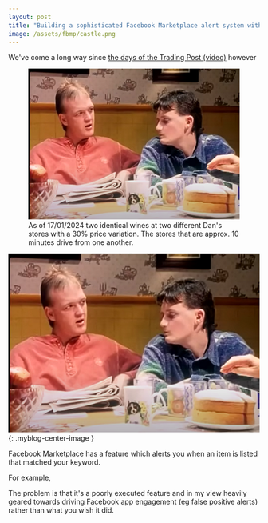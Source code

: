 ```yaml
---
layout: post
title: "Building a sophisticated Facebook Marketplace alert system with Github Actions and ChatGPT API"
image: /assets/fbmp/castle.png
---
```



We've come a long way since <a href="https://www.youtube.com/watch?v=dik_wnOE4dk">the days of the Trading Post (video)</a> however 

<figure>
  <img src="/assets/fbmp/castle.png" alt="" loading="lazy">
  <figcaption>
    As of 17/01/2024 two identical wines at two different Dan's stores with a 30% price variation. The stores that are approx. 10 minutes drive from one another.
  </figcaption>
</figure>


![Castle Image Description](/assets/fbmp/castle.png){: .myblog-center-image }


Facebook Marketplace has a feature which alerts you when an item is listed that matched your keyword.

For example, 

The problem is that it's a poorly executed feature and in my view heavily geared towards driving Facebook app engagement (eg false positive alerts) rather than what you wish it did. 

